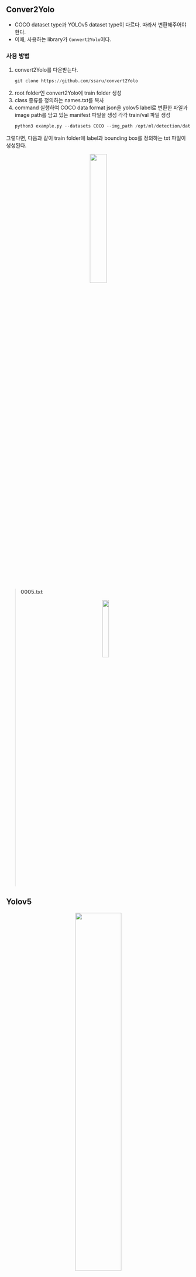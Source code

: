 ## Conver2Yolo

- COCO dataset type과 YOLOv5 dataset type이 다르다. 따라서 변환해주어야 한다.
- 이때, 사용하는 library가 `Convert2Yolo`이다.

### 사용 방법

1. convert2Yolo를 다운받는다.
    ```python
    git clone https://github.com/ssaru/convert2Yolo
    ```
2. root folder인 convert2Yolo에 train folder 생성
3. class 종류를 정의하는 names.txt를 복사
4. command 실행하여 COCO data format json을 yolov5 label로 변환한 파일과 image path를 담고 있는 manifest 파일을 생성 각각 train/val 파일 생성
    ```python
    python3 example.py --datasets COCO --img_path /opt/ml/detection/dataset/train1 --label /opt/ml/detection/dataset/train.json --convert_output_path ./ --img_type ".jpg" --manifest_path ./ --cls_list_file names.txt
    ```
그렇다면, 다음과 같이 train folder에 label과 bounding box를 정의하는 txt 파일이 생성된다.

<p align="center"><img src="https://user-images.githubusercontent.com/57162812/159856733-6579e32e-251d-43cb-93d1-37e8836e3e43.png" width = "30%"></p>

> **0005.txt**
> 
> <p align="center"><img src="https://user-images.githubusercontent.com/57162812/159856887-9bf95617-514f-443c-a17a-53fc66967deb.png" width="20%"></p>

## Yolov5
<p align="center"><img src="https://github.com/ultralytics/yolov5/releases/download/v1.0/splash.jpg" width="50%"></p>

### 사용 방법
1. Yolov5를 다운받는다.
    ```python
    git clone https://github.com/open-mmlab/mmdetection.git
    ```
2. Yolov5에 image, label 파일들을 생성해준 후, convert2Yolo로 생성해준 txt 파일과 image 파일을 넣어준다.
    - dataset/train/images
    - dataset/train/labels
    - dataset/val/images
    - dataset/val/labels
3. yolov5/data에 custom_data.yaml을 생성해준다. (data 경로 설정 및 class_num 설정)
    ```yaml
    # cutom_data.yaml
    train: /opt/ml/detection/yolov5/dataset/train
    val: /opt/ml/detection/yolov5/dataset/val

    nc: 10
    names: ['General trash', 'Paper', 'Paper pack', 'Metal', 'Glass', 'Plastic', 'Styrofoam', 'Plastic bag', 'Battery', Clothing]
    ```
    
4. yolov5 folder로 directory를 설정 후, train.py를 실행시킨다.
      ```python
       python train.py --data ./data/custom_data.yaml --cfg ./models/yolov5x.yaml --weight yolov5x.pt --batch 16 --workers 4 --epochs 100 --name yolov5x_100
       ```
       - data : custom_data 경로
       - cfg : 사용할 모델 : yolov5/models에서 확인 가능
       - weight : 사용할 모델의 pretained weight
### 출처
- [object-detection-level2-cv-10](https://github.com/boostcampaitech2/object-detection-level2-cv-10/tree/main/yolov5)
- [YOLOv5 in PyTorch - Train Custom Data 따라하기](https://www.youtube.com/watch?v=y3FkRXZqE2s)
- [[YOLOv5] train + inference 자세하게 알아보자](https://danny0628.tistory.com/65)
